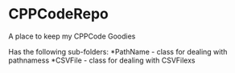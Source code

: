 # CPPCodeRepo
A place to keep my CPPCode Goodies

Has the following sub-folders:
*PathName - class for dealing with pathnamess
*CSVFile - class for dealing with CSVFilexs
